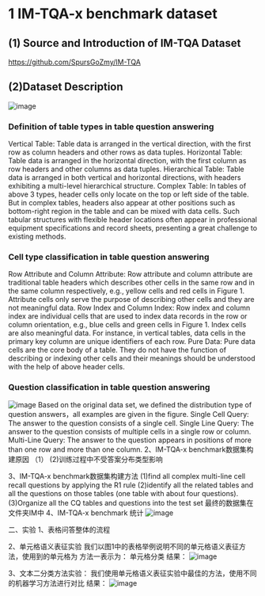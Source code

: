 # 1 IM-TQA-x benchmark dataset
## (1) Source and Introduction of IM-TQA Dataset
https://github.com/SpursGoZmy/IM-TQA

## (2)Dataset Description
![image](https://github.com/user-attachments/assets/86bde8b2-1662-4791-ae08-81445beb4459)
### Definition of table types in table question answering
Vertical Table: Table data is arranged in the vertical direction, with the first row as column headers and other rows as data tuples.
Horizontal Table: Table data is arranged in the horizontal direction, with the first column as row headers and other columns as data tuples.
Hierarchical Table: Table data is arranged in both vertical and horizontal directions, with headers exhibiting a multi-level hierarchical structure.
Complex Table: In tables of above 3 types, header cells only locate on the top or left side of the table. But in complex tables, headers also appear at other positions such as bottom-right region in the table and can be mixed with data cells. Such tabular structures with flexible header locations often appear in professional equipment specifications and record sheets, presenting a great challenge to existing methods.

### Cell type classification in table question answering
Row Attribute and Column Attribute: Row attribute and column attribute are traditional table headers which describes other cells in the same row and in the same column respectively, e.g., yellow cells and red cells in Figure 1. Attribute cells only serve the purpose of describing other cells and they are not meaningful data.
Row Index and Column Index: Row index and column index are individual cells that are used to index data records in the row or column orientation, e.g., blue cells and green cells in Figure 1. Index cells are also meaningful data. For instance, in vertical tables, data cells in the primary key column are unique identifiers of each row.
Pure Data: Pure data cells are the core body of a table. They do not have the function of describing or indexing other cells and their meanings should be understood with the help of above header cells.

### Question classification in table question answering
![image](https://github.com/user-attachments/assets/8a331450-86a9-4533-a01c-c5823276b1ce)
Based on the original data set, we defined the distribution type of question answers，all examples are given in the figure.
Single Cell Query: The answer to the question consists of a single cell.
Single Line Query: The answer to the question consists of multiple cells in a single row or column.
Multi-Line Query: The answer to the question appears in positions of more than one row and more than one column.
2、IM-TQA-x benchmark数据集构建原因
（1）
(2)训练过程中不受答案分布类型影响

3、IM-TQA-x benchmark数据集构建方法
(1)find all complex multi-line cell recall questions by applying the R1 rule
(2)identify all the related tables and all the questions on those tables (one table with about four questions).
(3)Organize all the CQ tables and questions into the test set
最终的数据集在文件夹IM中
4、IM-TQA-x benchmark 统计
![image](https://github.com/user-attachments/assets/57d6aa8f-247b-4012-8a87-5596044aad2b)

二、实验
1、表格问答整体的流程

2、单元格语义表征实验
我们以图1中的表格举例说明不同的单元格语义表征方法，使用到的单元格为
方法一表示为：
单元格分类
结果：
![image](https://github.com/user-attachments/assets/e23e2ae6-b4be-4b71-8afd-d368a5fed08f)

3、文本二分类方法实验：
我们使用单元格语义表征实验中最佳的方法，使用不同的机器学习方法进行对比
结果：
![image](https://github.com/user-attachments/assets/794b2890-b12c-4ee5-8abf-70abeec0ade8)




